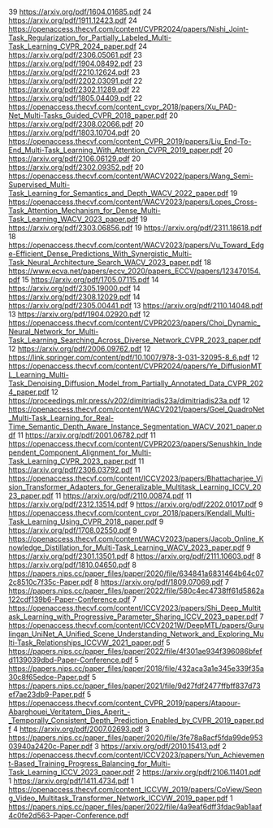 39 https://arxiv.org/pdf/1604.01685.pdf
24 https://arxiv.org/pdf/1911.12423.pdf
24 https://openaccess.thecvf.com/content/CVPR2024/papers/Nishi_Joint-Task_Regularization_for_Partially_Labeled_Multi-Task_Learning_CVPR_2024_paper.pdf
24 https://arxiv.org/pdf/2306.05061.pdf
23 https://arxiv.org/pdf/1904.08492.pdf
23 https://arxiv.org/pdf/2210.12624.pdf
23 https://arxiv.org/pdf/2202.03091.pdf
22 https://arxiv.org/pdf/2302.11289.pdf
22 https://arxiv.org/pdf/1805.04409.pdf
22 https://openaccess.thecvf.com/content_cvpr_2018/papers/Xu_PAD-Net_Multi-Tasks_Guided_CVPR_2018_paper.pdf
20 https://arxiv.org/pdf/2308.02066.pdf
20 https://arxiv.org/pdf/1803.10704.pdf
20 https://openaccess.thecvf.com/content_CVPR_2019/papers/Liu_End-To-End_Multi-Task_Learning_With_Attention_CVPR_2019_paper.pdf
20 https://arxiv.org/pdf/2106.06129.pdf
20 https://arxiv.org/pdf/2302.09352.pdf
20 https://openaccess.thecvf.com/content/WACV2022/papers/Wang_Semi-Supervised_Multi-Task_Learning_for_Semantics_and_Depth_WACV_2022_paper.pdf
19 https://openaccess.thecvf.com/content/WACV2023/papers/Lopes_Cross-Task_Attention_Mechanism_for_Dense_Multi-Task_Learning_WACV_2023_paper.pdf
19 https://arxiv.org/pdf/2303.06856.pdf
19 https://arxiv.org/pdf/2311.18618.pdf
18 https://openaccess.thecvf.com/content/WACV2023/papers/Vu_Toward_Edge-Efficient_Dense_Predictions_With_Synergistic_Multi-Task_Neural_Architecture_Search_WACV_2023_paper.pdf
18 https://www.ecva.net/papers/eccv_2020/papers_ECCV/papers/123470154.pdf
15 https://arxiv.org/pdf/1705.07115.pdf
14 https://arxiv.org/pdf/2305.19000.pdf
14 https://arxiv.org/pdf/2308.12029.pdf
14 https://arxiv.org/pdf/2305.00441.pdf
13 https://arxiv.org/pdf/2110.14048.pdf
13 https://arxiv.org/pdf/1904.02920.pdf
12 https://openaccess.thecvf.com/content/CVPR2023/papers/Choi_Dynamic_Neural_Network_for_Multi-Task_Learning_Searching_Across_Diverse_Network_CVPR_2023_paper.pdf
12 https://arxiv.org/pdf/2006.09762.pdf
12 https://link.springer.com/content/pdf/10.1007/978-3-031-32095-8_6.pdf
12 https://openaccess.thecvf.com/content/CVPR2024/papers/Ye_DiffusionMTL_Learning_Multi-Task_Denoising_Diffusion_Model_from_Partially_Annotated_Data_CVPR_2024_paper.pdf
12 https://proceedings.mlr.press/v202/dimitriadis23a/dimitriadis23a.pdf
12 https://openaccess.thecvf.com/content/WACV2021/papers/Goel_QuadroNet_Multi-Task_Learning_for_Real-Time_Semantic_Depth_Aware_Instance_Segmentation_WACV_2021_paper.pdf
11 https://arxiv.org/pdf/2001.06782.pdf
11 https://openaccess.thecvf.com/content/CVPR2023/papers/Senushkin_Independent_Component_Alignment_for_Multi-Task_Learning_CVPR_2023_paper.pdf
11 https://arxiv.org/pdf/2306.03792.pdf
11 https://openaccess.thecvf.com/content/ICCV2023/papers/Bhattacharjee_Vision_Transformer_Adapters_for_Generalizable_Multitask_Learning_ICCV_2023_paper.pdf
11 https://arxiv.org/pdf/2110.00874.pdf
11 https://arxiv.org/pdf/2312.13514.pdf
9 https://arxiv.org/pdf/2202.01017.pdf
9 https://openaccess.thecvf.com/content_cvpr_2018/papers/Kendall_Multi-Task_Learning_Using_CVPR_2018_paper.pdf
9 https://arxiv.org/pdf/1708.02550.pdf
9 https://openaccess.thecvf.com/content/WACV2023/papers/Jacob_Online_Knowledge_Distillation_for_Multi-Task_Learning_WACV_2023_paper.pdf
9 https://arxiv.org/pdf/2301.13501.pdf
8 https://arxiv.org/pdf/2111.10603.pdf
8 https://arxiv.org/pdf/1810.04650.pdf
8 https://papers.nips.cc/paper_files/paper/2020/file/634841a6831464b64c072c8510c7f35c-Paper.pdf
8 https://arxiv.org/pdf/1809.07069.pdf
7 https://papers.nips.cc/paper_files/paper/2022/file/580c4ec4738ff61d5862a122cdf139b6-Paper-Conference.pdf
7 https://openaccess.thecvf.com/content/ICCV2023/papers/Shi_Deep_Multitask_Learning_with_Progressive_Parameter_Sharing_ICCV_2023_paper.pdf
7 https://openaccess.thecvf.com/content/ICCV2021W/DeepMTL/papers/Gurulingan_UniNet_A_Unified_Scene_Understanding_Network_and_Exploring_Multi-Task_Relationships_ICCVW_2021_paper.pdf
5 https://papers.nips.cc/paper_files/paper/2022/file/4f301ae934f396086bfefd1139039dbd-Paper-Conference.pdf
5 https://papers.nips.cc/paper_files/paper/2018/file/432aca3a1e345e339f35a30c8f65edce-Paper.pdf
5 https://papers.nips.cc/paper_files/paper/2021/file/9d27fdf2477ffbff837d73ef7ae23db9-Paper.pdf
5 https://openaccess.thecvf.com/content_CVPR_2019/papers/Atapour-Abarghouei_Veritatem_Dies_Aperit_-_Temporally_Consistent_Depth_Prediction_Enabled_by_CVPR_2019_paper.pdf
4 https://arxiv.org/pdf/2007.02693.pdf
3 https://papers.nips.cc/paper_files/paper/2020/file/3fe78a8acf5fda99de95303940a2420c-Paper.pdf
3 https://arxiv.org/pdf/2010.15413.pdf
2 https://openaccess.thecvf.com/content/ICCV2023/papers/Yun_Achievement-Based_Training_Progress_Balancing_for_Multi-Task_Learning_ICCV_2023_paper.pdf
2 https://arxiv.org/pdf/2106.11401.pdf
1 https://arxiv.org/pdf/1411.4734.pdf
1 https://openaccess.thecvf.com/content_ICCVW_2019/papers/CoView/Seong_Video_Multitask_Transformer_Network_ICCVW_2019_paper.pdf
1 https://papers.nips.cc/paper_files/paper/2022/file/4a9eaf6dff3fdac9ab1aaf4c0fe2d563-Paper-Conference.pdf
